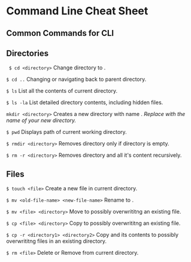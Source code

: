 # Command Line Cheat Sheet
## Common Commands for CLI

## Directories

``` $ cd <directory>```
Change directory to <directory>.

```$ cd ..```
Changing or navigating back to parent directory.

```$ ls```
List all the contents of current directory.

```$ ls -la```
List detailed directory contents, including hidden files.

```mkdir <directory>```
Creates a new directory with name <directory>. *Replace <directory> with the name of your new directory.*

```$ pwd``` 
Displays path of current working directory.

```$ rmdir <directory>```
Removes directory only if directory is empty.

```$ rm -r <directory>```
Removes directory and all it's content recursively.


## Files

```$ touch <file>```
Create a new file in current directory.

```$ mv <old-file-name> <new-file-name>```
Rename <old-file-name> to <new-file-name>.

```$ mv <file> <directory>```
Move <file> to <directory> possibly overwrititng an existing file.

```$ cp <file> <directory>```
Copy <file> to <directory> possibly overwrititng an existing file.

```$ cp -r <directory1> <directory2>```
Copy <directory1> and its contents to <directory2> possibly overwrititng files in an existing directory.

```$ rm <file>```
Delete or Remove <file> from current directory.



